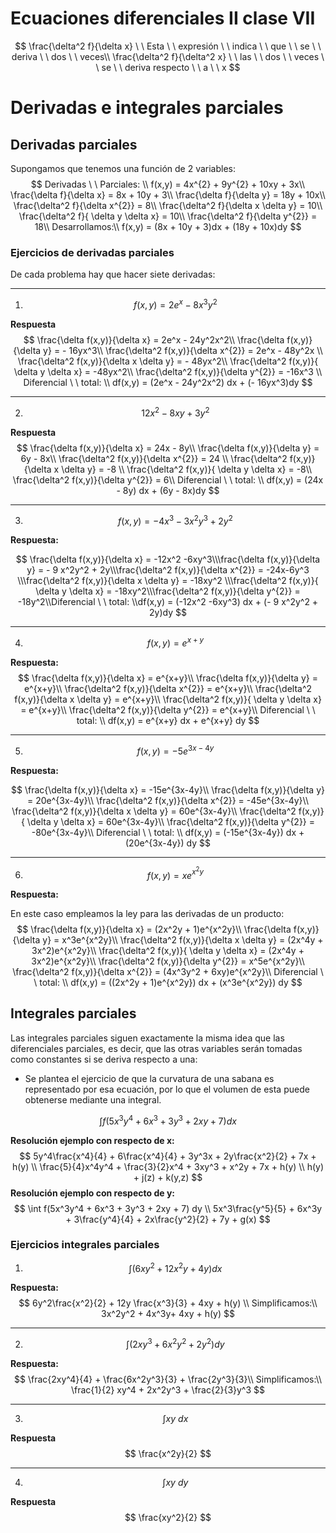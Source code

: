 # Ecuaciones diferenciales II clase  VII

$$
\frac{\delta^2 f}{\delta x} \ \ Esta \ \ expresión \ \ indica \ \ que \ \ se \ \  deriva \ \ dos \ \ veces\\
\frac{\delta^2 f}{\delta^2 x} \ \ las \ \ dos \ \ veces \ \ se \ \ deriva respecto \ \ a \ \ x
$$

# Derivadas e integrales parciales



## Derivadas parciales

Supongamos que tenemos una función de 2 variables:
$$
Derivadas \ \ Parciales: \\
f(x,y) = 4x^{2} + 9y^{2} + 10xy + 3x\\
\frac{\delta f}{\delta x} = 8x + 10y + 3\\
\frac{\delta f}{\delta y} = 18y + 10x\\
\frac{\delta^2 f}{\delta x^{2}} = 8\\
\frac{\delta^2 f}{\delta x \delta y} = 10\\
\frac{\delta^2 f}{ \delta y \delta x} = 10\\
\frac{\delta^2 f}{\delta y^{2}} = 18\\
Desarrollamos:\\
f(x,y) = (8x + 10y + 3)dx + (18y + 10x)dy
$$

### Ejercicios de derivadas parciales

De cada problema hay que hacer siete derivadas:

-----------------------------------------------------

1. $$
   f(x,y) = 2e^x - 8x^3y^2
   $$

**Respuesta**
$$
\frac{\delta f(x,y)}{\delta x} = 2e^x - 24y^2x^2\\
\frac{\delta f(x,y)}{\delta y} = - 16yx^3\\
\frac{\delta^2 f(x,y)}{\delta x^{2}} = 2e^x - 48y^2x \\
\frac{\delta^2 f(x,y)}{\delta x \delta y} = - 48yx^2\\
\frac{\delta^2 f(x,y)}{ \delta y \delta x} = -48yx^2\\
\frac{\delta^2 f(x,y)}{\delta y^{2}} = -16x^3 \\
Diferencial \ \ total: \\
df(x,y) = (2e^x - 24y^2x^2) dx + (- 16yx^3)dy
$$


----------------------------------------------------------------------------

2. $$
   12x^2 - 8xy + 3y^2
   $$

**Respuesta**
$$
\frac{\delta f(x,y)}{\delta x} = 24x - 8y\\
\frac{\delta f(x,y)}{\delta y} = 6y - 8x\\
\frac{\delta^2 f(x,y)}{\delta x^{2}} = 24 \\
\frac{\delta^2 f(x,y)}{\delta x \delta y} = -8 \\
\frac{\delta^2 f(x,y)}{ \delta y \delta x} = -8\\
\frac{\delta^2 f(x,y)}{\delta y^{2}} = 6\\
Diferencial \ \ total: \\
df(x,y) = (24x - 8y) dx + (6y - 8x)dy
$$


-----------------------------------------------------------------------------------------

3. $$
   f(x,y) = -4x^3 - 3x^2y^3 + 2y^2
   $$


**Respuesta:**

$$
\frac{\delta f(x,y)}{\delta x} = -12x^2 -6xy^3\\\frac{\delta f(x,y)}{\delta y} =  - 9 x^2y^2 + 2y\\\frac{\delta^2 f(x,y)}{\delta x^{2}} = -24x-6y^3 \\\frac{\delta^2 f(x,y)}{\delta x \delta y} = -18xy^2 \\\frac{\delta^2 f(x,y)}{ \delta y \delta x} = -18xy^2\\\frac{\delta^2 f(x,y)}{\delta y^{2}} = -18y^2\\Diferencial \ \ total: \\df(x,y) = (-12x^2 -6xy^3) dx + (- 9 x^2y^2 + 2y)dy
$$


-----------------------------------------------------------------------------------------------------

4. $$
   f(x,y) = e^{x + y}
   $$

**Respuesta:**
$$
\frac{\delta f(x,y)}{\delta x} = e^{x+y}\\
\frac{\delta f(x,y)}{\delta y} = e^{x+y}\\
\frac{\delta^2 f(x,y)}{\delta x^{2}} = e^{x+y}\\
\frac{\delta^2 f(x,y)}{\delta x \delta y} = e^{x+y}\\
\frac{\delta^2 f(x,y)}{ \delta y \delta x} = e^{x+y}\\
\frac{\delta^2 f(x,y)}{\delta y^{2}} = e^{x+y}\\
Diferencial \ \ total: \\
df(x,y) = e^{x+y} dx + e^{x+y} dy
$$


------------------------------------------------------------

5. $$
   f(x,y) = -5e^{3x - 4y}
   $$


**Respuesta:**


$$
\frac{\delta f(x,y)}{\delta x} = -15e^{3x-4y}\\
\frac{\delta f(x,y)}{\delta y} = 20e^{3x-4y}\\
\frac{\delta^2 f(x,y)}{\delta x^{2}} = -45e^{3x-4y}\\
\frac{\delta^2 f(x,y)}{\delta x \delta y} = 60e^{3x-4y}\\
\frac{\delta^2 f(x,y)}{ \delta y \delta x} = 60e^{3x-4y}\\
\frac{\delta^2 f(x,y)}{\delta y^{2}} = -80e^{3x-4y}\\
Diferencial \ \ total: \\
df(x,y) = (-15e^{3x-4y}) dx + (20e^{3x-4y}) dy
$$


--------------------------------------------------------------------------------------------

6. $$
   f(x,y) = xe^{x^2y}
   $$

**Respuesta:**

En este caso empleamos la ley para las derivadas de un producto:
$$
\frac{\delta f(x,y)}{\delta x} = (2x^2y + 1)e^{x^2y}\\
\frac{\delta f(x,y)}{\delta y} = x^3e^{x^2y}\\
\frac{\delta^2 f(x,y)}{\delta x \delta y} = (2x^4y + 3x^2)e^{x^2y}\\
\frac{\delta^2 f(x,y)}{ \delta y \delta x} = (2x^4y + 3x^2)e^{x^2y}\\
\frac{\delta^2 f(x,y)}{\delta y^{2}} = x^5e^{x^2y}\\
\frac{\delta^2 f(x,y)}{\delta x^{2}} = (4x^3y^2 + 6xy)e^{x^2y}\\
Diferencial \ \ total: \\
df(x,y) = ((2x^2y + 1)e^{x^2y}) dx + (x^3e^{x^2y}) dy
$$


## Integrales parciales

Las integrales parciales siguen exactamente la misma idea que las diferenciales parciales, es decir, que las otras variables serán tomadas como constantes si se deriva respecto a una:

- Se plantea el ejercicio de que la curvatura de una sabana es representado por esa ecuación, por lo que el volumen de esta puede obtenerse mediante una integral.

$$
\int f(5x^3y^4 + 6x^3 + 3y^3 + 2xy + 7) dx
$$

**Resolución ejemplo con respecto de x:**
$$
5y^4\frac{x^4}{4} + 6\frac{x^4}{4} + 3y^3x + 2y\frac{x^2}{2} + 7x + h(y) \\
\frac{5}{4}x^4y^4 + \frac{3}{2}x^4 + 3xy^3 + x^2y + 7x + h(y) \\
h(y) + j(z) + k(y,z)
$$
**Resolución ejemplo con respecto de y:**
$$
\int f(5x^3y^4 + 6x^3 + 3y^3 + 2xy + 7) dy \\
5x^3\frac{y^5}{5} + 6x^3y + 3\frac{y^4}{4} + 2x\frac{y^2}{2} + 7y + g(x)
$$

### Ejercicios integrales parciales

1. $$
   \int (6xy^2 + 12x^2y + 4y)dx
   $$

**Respuesta:**
$$
6y^2\frac{x^2}{2} + 12y \frac{x^3}{3} + 4xy + h(y) \\
Simplificamos:\\
3x^2y^2 + 4x^3y+ 4xy + h(y)
$$


------------------------------------------------------------------------------------

2. $$
   \int (2xy^3 + 6x^2y^2 + 2y^2) dy
   $$

**Respuesta:**
$$
\frac{2xy^4}{4} + \frac{6x^2y^3}{3} + \frac{2y^3}{3}\\
Simplificamos:\\
\frac{1}{2} xy^4 + 2x^2y^3 + \frac{2}{3}y^3
$$




------------------------------------------------------------------------

3. $$
   \int xy \ dx
   $$

**Respuesta**
$$
\frac{x^2y}{2}
$$


------------------------------------------------------------------------------

4. $$
   \int xy \ dy
   $$


**Respuesta**
$$
\frac{xy^2}{2}
$$
